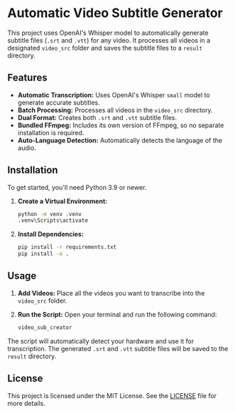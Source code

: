# Automatic Video Subtitle Generator

This project uses OpenAI's Whisper model to automatically generate subtitle files (`.srt` and `.vtt`) for any video. It processes all videos in a designated `video_src` folder and saves the subtitle files to a `result` directory.

## Features

-   **Automatic Transcription:** Uses OpenAI's Whisper `small` model to generate accurate subtitles.
-   **Batch Processing:** Processes all videos in the `video_src` directory.
-   **Dual Format:** Creates both `.srt` and `.vtt` subtitle files.
-   **Bundled FFmpeg:** Includes its own version of FFmpeg, so no separate installation is required.
-   **Auto-Language Detection:** Automatically detects the language of the audio.

## Installation

To get started, you'll need Python 3.9 or newer.

1.  **Create a Virtual Environment:**
    ```bash
    python -m venv .venv
    .venv\Scripts\activate
    ```

2.  **Install Dependencies:**
    ```bash
    pip install -r requirements.txt
    pip install -e .
    ```

## Usage

1.  **Add Videos:** Place all the videos you want to transcribe into the `video_src` folder.

2.  **Run the Script:** Open your terminal and run the following command:
    ```bash
    video_sub_creator
    ```

The script will automatically detect your hardware and use it for transcription. The generated `.srt` and `.vtt` subtitle files will be saved to the `result` directory.

## License

This project is licensed under the MIT License. See the [LICENSE](LICENSE) file for more details.